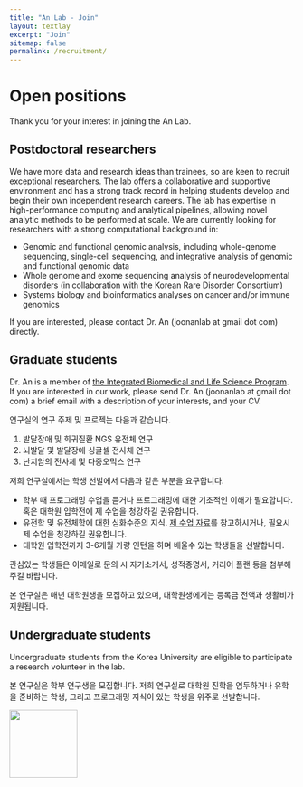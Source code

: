 ```yaml
---
title: "An Lab - Join"
layout: textlay
excerpt: "Join"
sitemap: false
permalink: /recruitment/
---
```


# Open positions

Thank you for your interest in joining the An Lab.

## Postdoctoral researchers

We have more data and research ideas than trainees, so are keen to recruit exceptional researchers. The lab offers a collaborative and supportive environment and has a strong track record in helping students develop and begin their own independent research careers. The lab has expertise in high-performance computing and analytical pipelines, allowing novel analytic methods to be performed at scale. We are currently looking for researchers with a strong computational background in:

- Genomic and functional genomic analysis, including whole-genome sequencing, single-cell sequencing, and integrative analysis of genomic and functional genomic data
- Whole genome and exome sequencing analysis of neurodevelopmental disorders (in collaboration with the Korean Rare Disorder Consortium)
- Systems biology and bioinformatics analyses on cancer and/or immune genomics 

If you are interested, please contact Dr. An (joonanlab at gmail dot com) directly.

## Graduate students

Dr. An is a member of [the Integrated Biomedical and Life Science Program](http://chsold.korea.ac.kr/front/chsen/html/index.html?_ga=2.111493764.1440501719.1549452630-233976143.1526431482). If you are interested in our work, please send Dr. An (joonanlab at gmail dot com) a brief email with a description of your interests, and your CV.

연구실의 연구 주제 및 프로젝는 다음과 같습니다.

1. 발달장애 및 희귀질환 NGS 유전체 연구
2. 뇌발달 및 발달장애 싱글셀 전사체 연구
3. 난치암의 전사체 및 다중오믹스 연구 


저희 연구실에서는 학생 선발에서 다음과 같은 부분을 요구합니다.

- 학부 때 프로그래밍 수업을 듣거나 프로그래밍에 대한 기초적인 이해가 필요합니다. 혹은 대학원 입학전에 제 수업을 청강하길 권유합니다.
- 유전학 및 유전체학에 대한 심화수준의 지식. [제 수업 자료](https://github.com/joonanlab/BSMS205_2019Spring)를 참고하시거나, 필요시 제 수업을 청강하길 권유합니다.
- 대학원 입학전까지 3-6개월 가량 인턴을 하며 배울수 있는 학생들을 선발합니다. 

관심있는 학생들은 이메일로 문의 시 자기소개서, 성적증명서, 커리어 플랜 등을 첨부해주길 바랍니다.

본 연구실은 매년 대학원생을 모집하고 있으며, 대학원생에게는 등록금 전액과 생활비가 지원됩니다. 

## Undergraduate students

Undergraduate students from the Korea University are eligible to participate a research volunteer in the lab.

본 연구실은 학부 연구생을 모집합니다. 저희 연구실로 대학원 진학을 염두하거나 유학을 준비하는 학생, 그리고 프로그래밍 지식이 있는 학생을 위주로 선발합니다. 

<img src="{{ site.url }}{{ site.baseurl }}/images/logopic/anlab.png" style="width: 120px">
